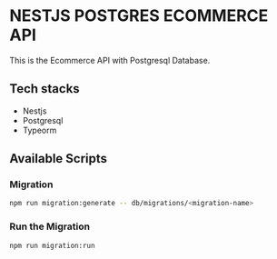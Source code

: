 # NESTJS POSTGRES ECOMMERCE API

This is the Ecommerce API with Postgresql Database.

## Tech stacks

- Nestjs
- Postgresql
- Typeorm

## Available Scripts

### Migration

```bash
npm run migration:generate -- db/migrations/<migration-name>
```

### Run the Migration

```bash
npm run migration:run
```
